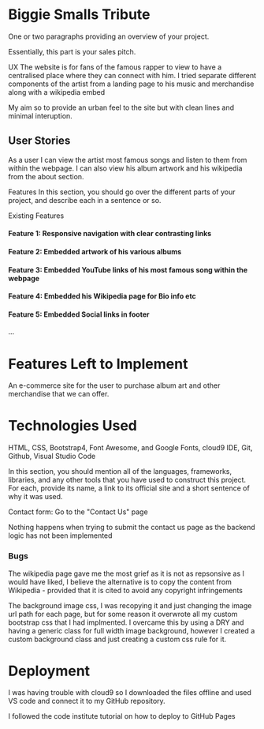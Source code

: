 # Biggie Smalls Tribute
One or two paragraphs providing an overview of your project.


Essentially, this part is your sales pitch.

UX
The website is for fans of the famous rapper to view to have a centralised place where they can connect with him. 
I tried separate different components of the artist from a landing page to his music and merchandise along with a wikipedia embed

My aim so to provide an urban feel to the site but with clean lines and minimal interuption.


## User Stories

As a user I can view the artist most famous songs and listen to them from within the webpage. I can also view his album artwork and his wikipedia from the about section.


Features
In this section, you should go over the different parts of your project, and describe each in a sentence or so.



Existing Features
#### Feature 1: Responsive navigation with clear contrasting links 

#### Feature 2: Embedded artwork of his various albums 

#### Feature 3: Embedded YouTube links of his most famous song within the webpage 

####  Feature 4: Embedded his Wikipedia page for Bio info etc

#### Feature 5: Embedded Social links in footer
...

# Features Left to Implement

An e-commerce site for the user to purchase album art and other merchandise that we can offer.

# Technologies Used

HTML, CSS, Bootstrap4, Font Awesome, and Google Fonts, cloud9 IDE, Git, Github, Visual Studio Code 

In this section, you should mention all of the languages, frameworks, libraries, and any other tools that you have used to construct this project. For each, provide its name, a link to its official site and a short sentence of why it was used.


Contact form:
Go to the "Contact Us" page

Nothing happens when trying to submit the contact us page as the backend logic has not been implemented 

### Bugs
The wikipedia page gave me the most grief as it is not as repsonsive as I would have liked, I believe the alternative is to copy the content from Wikipedia - provided that it is cited to avoid any copyright infringements 

The background image css, I was recopying it and just changing the image url path for each page, but for some reason it overwrote all my custom bootstrap css that I had implmented. I overcame this by using a DRY and having a generic class for full width image background, however I created a custom background class and just creating a custom css rule for it. 


# Deployment
I was having trouble with cloud9 so I downloaded the files offline and used VS code and connect it to my GitHub repository. 

I followed the code institute tutorial on how to deploy to GitHub Pages 